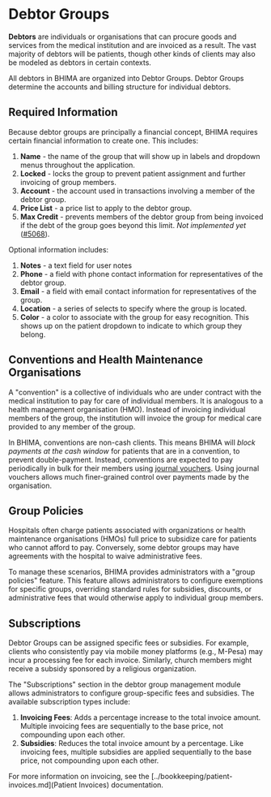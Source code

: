 # Debtor Groups

<div class="bs-callout bs-callout-success">
  <p><b>Debtors</b> are individuals or organisations that can procure goods and services from the medical institution and are invoiced as a result.  The vast majority of debtors will be patients, though other kinds of clients may also be modeled as debtors in certain contexts.</p>
</div>

All debtors in BHIMA are organized into Debtor Groups.  Debtor Groups determine the accounts and billing structure for individual debtors.

## Required Information

Because debtor groups are principally a financial concept, BHIMA requires certain financial information to create one.  This includes:

1. **Name** - the name of the group that will show up in labels and dropdown menus throughout the application.
2. **Locked** - locks the group to prevent patient assignment and further invoicing of group members.
3. **Account** - the account used in transactions involving a member of the debtor group.
4. **Price List** - a price list to apply to the debtor group.
5. **Max Credit** - prevents members of the debtor group from being invoiced if the debt of the group goes beyond this limit.  _Not implemented yet_ ([#5068](https://github.com/Third-Culture-Software/bhima/issues/5068)).

Optional information includes:

1. **Notes** - a text field for user notes
2. **Phone** - a field with phone contact information for representatives of the debtor group.
3. **Email** - a field with email contact information for representatives of the group.
4. **Location** - a series of selects to specify where the group is located.
5. **Color** - a color to associate with the group for easy recognition.  This shows up on the patient dropdown to indicate to which group they belong.

## Conventions and Health Maintenance Organisations

A "convention" is a collective of individuals who are under contract with the medical institution to pay for care of individual members.  It is analogous to a health management organisation (HMO).  Instead of invoicing individual members of the group, the institution will invoice the group for medical care provided to any member of the group.

In BHIMA, conventions are non-cash clients.  This means BHIMA will _block payments at the cash window_ for patients that are in a convention, to prevent double-payment.  Instead, conventions are expected to pay periodically in bulk for their members using [journal vouchers](../bookkeeping/vouchers.md).  Using journal vouchers allows much finer-grained control over payments made by the organisation.

## Group Policies

Hospitals often charge patients associated with organizations or health maintenance organisations (HMOs) full price to subsidize care for patients who cannot afford to pay. Conversely, some debtor groups may have agreements with the hospital to waive administrative fees.

To manage these scenarios, BHIMA provides administrators with a "group policies" feature. This feature allows administrators to configure exemptions for specific groups, overriding standard rules for subsidies, discounts, or administrative fees that would otherwise apply to individual group members.

## Subscriptions

Debtor Groups can be assigned specific fees or subsidies. For example, clients who consistently pay via mobile money platforms (e.g., M-Pesa) may incur a processing fee for each invoice. Similarly, church members might receive a subsidy sponsored by a religious organization.

The "Subscriptions" section in the debtor group management module allows administrators to configure group-specific fees and subsidies. The available subscription types include:

  1. **Invoicing Fees**: Adds a percentage increase to the total invoice amount. Multiple invoicing fees are sequentially to the base price, not compounding upon each other.
  2. **Subsidies**: Reduces the total invoice amount by a percentage. Like invoicing fees, multiple subsidies are applied sequentially to the base price, not compounding upon each other.

For more information on invoicing, see the [../bookkeeping/patient-invoices.md](Patient Invoices) documentation.
